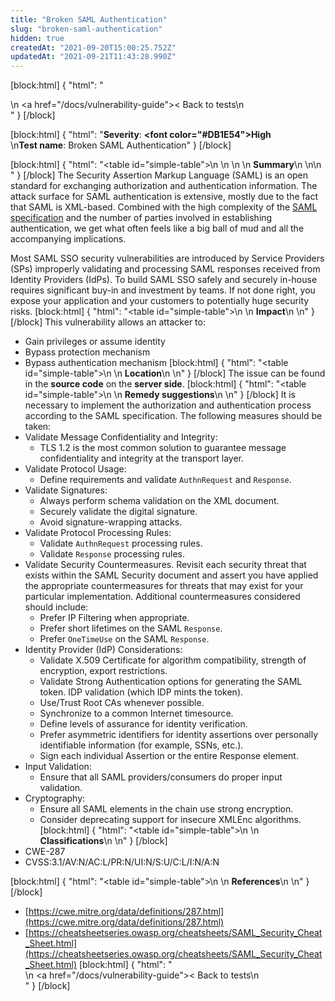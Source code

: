 ```yaml
---
title: "Broken SAML Authentication"
slug: "broken-saml-authentication"
hidden: true
createdAt: "2021-09-20T15:00:25.752Z"
updatedAt: "2021-09-21T11:43:28.990Z"
---
```

[block:html]
{
  "html": "<div>\n  <a href=\"/docs/vulnerability-guide\">< Back to tests</a>\n</div>"
}
[/block]

[block:html]
{
  "html": "<b>Severity</b>: <b><font color=\"#DB1E54\">High</font></b><br>\n<b>Test name</b>: Broken SAML Authentication"
}
[/block]

[block:html]
{
  "html": "<table id=\"simple-table\">\n   <style>\n #simple-table {\n    border-collapse: separate;\n    width: 100%;\n    display: block;\n    display: table;\n  }\n#simple-table th {\n    padding: 1.5%;\n    text-align: left;\n    vertical-align: text-top;\n    background-color: #B2D6DA;\n  </style>\n  <body>\n    <tr>\n        <th><strong>Summary</strong></th>\n    </tr>\n</table>\n  </body>"
}
[/block]
The Security Assertion Markup Language (SAML) is an open standard for exchanging authorization and authentication information. The attack surface for SAML authentication is extensive, mostly due to the fact that SAML is XML-based. Combined with the high complexity of the <a href="http://docs.oasis-open.org/security/saml/v2.0/saml-profiles-2.0-os.pdf">SAML specification</a> and the number of parties involved in establishing authentication, we get what often feels like a big ball of mud and all the accompanying implications.

 Most SAML SSO security vulnerabilities are introduced by Service Providers (SPs) improperly validating and processing SAML responses received from Identity Providers (IdPs). To build SAML SSO safely and securely in-house requires significant buy-in and investment by teams. If not done right, you expose your application and your customers to potentially huge security risks.
[block:html]
{
  "html": "<table id=\"simple-table\">\n    <tr>\n        <th><strong>Impact</strong></th>\n    </tr>\n</table>"
}
[/block]
This vulnerability allows an attacker to:
* Gain privileges or assume identity
* Bypass protection mechanism
* Bypass authentication mechanism
[block:html]
{
  "html": "<table id=\"simple-table\">\n    <tr>\n        <th><strong>Location</strong></th>\n    </tr>\n</table>"
}
[/block]
The issue can be found in the **source code** on the **server side**.
[block:html]
{
  "html": "<table id=\"simple-table\">\n    <tr>\n        <th><strong>Remedy suggestions</strong></th>\n    </tr>\n</table>"
}
[/block]
It is necessary to implement the authorization and authentication process according to the SAML specification. The following measures should be taken:
* Validate Message Confidentiality and Integrity:
    * TLS 1.2 is the most common solution to guarantee message confidentiality and integrity at the transport layer.
* Validate Protocol Usage:
    * Define requirements and validate `AuthnRequest` and `Response`.
* Validate Signatures:
    * Always perform schema validation on the XML document. 
    * Securely validate the digital signature.
    * Avoid signature-wrapping attacks.
* Validate Protocol Processing Rules:
    * Validate `AuthnRequest` processing rules.
    * Validate `Response` processing rules.
* Validate Security Countermeasures. Revisit each security threat that exists within the SAML Security document and assert you have applied the appropriate countermeasures for threats that may exist for your particular implementation. Additional countermeasures considered should include:
    * Prefer IP Filtering when appropriate.
    * Prefer short lifetimes on the SAML `Response`.
    * Prefer `OneTimeUse` on the SAML `Response`.
* Identity Provider (IdP) Considerations:
    * Validate X.509 Certificate for algorithm compatibility, strength of encryption, export restrictions.
    * Validate Strong Authentication options for generating the SAML token.
    IDP validation (which IDP mints the token).
    * Use/Trust Root CAs whenever possible.
    * Synchronize to a common Internet timesource.
    * Define levels of assurance for identity verification.
    * Prefer asymmetric identifiers for identity assertions over personally identifiable information (for example, SSNs, etc.).
    * Sign each individual Assertion or the entire Response element.
* Input Validation:
    * Ensure that all SAML providers/consumers do proper input validation.
* Cryptography:
    * Ensure all SAML elements in the chain use strong encryption.
    * Consider deprecating support for insecure XMLEnc algorithms.
[block:html]
{
  "html": "<table id=\"simple-table\">\n    <tr>\n        <th><strong>Classifications</strong></th>\n    </tr>\n</table>"
}
[/block]
* CWE-287
* CVSS:3.1/AV:N/AC:L/PR:N/UI:N/S:U/C:L/I:N/A:N

[block:html]
{
  "html": "<table id=\"simple-table\">\n    <tr>\n        <th><strong>References</strong></th>\n    </tr>\n</table>"
}
[/block]
* [https://cwe.mitre.org/data/definitions/287.html](https://cwe.mitre.org/data/definitions/287.html)
* [https://cheatsheetseries.owasp.org/cheatsheets/SAML_Security_Cheat_Sheet.html](https://cheatsheetseries.owasp.org/cheatsheets/SAML_Security_Cheat_Sheet.html)
[block:html]
{
  "html": "<div>\n  <a href=\"/docs/vulnerability-guide\">< Back to tests</a>\n</div>"
}
[/block]